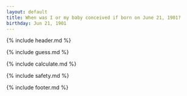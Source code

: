 ```yaml
---
layout: default
title: When was I or my baby conceived if born on June 21, 1901?
birthday: Jun 21, 1901
---
```


{% include header.md %}

{% include guess.md %}

{% include calculate.md %}

{% include safety.md %}

{% include footer.md %}



